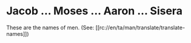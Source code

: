 # Jacob ... Moses ... Aaron ... Sisera

These are the names of men. (See: [[rc://en/ta/man/translate/translate-names]])

